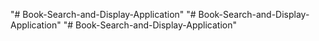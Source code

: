 "# Book-Search-and-Display-Application" 
"# Book-Search-and-Display-Application" 
"# Book-Search-and-Display-Application" 
